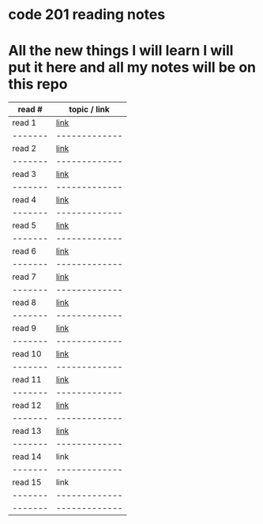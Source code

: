 # code 201 reading notes
# All the new things I will learn I will put it here and all my notes will be on this repo 

read # | topic / link
-------|-------------
read 1 | [link](https://ragadnajjar.github.io/reading-notes/class-01) 
-------|-------------
read 2 | [link](https://ragadnajjar.github.io/reading-notes/class-02)
-------|-------------
read 3 | [link](https://ragadnajjar.github.io/reading-notes/read3)
-------|-------------
read 4 | [link](https://ragadnajjar.github.io/reading-notes/READ4.README)
-------|-------------
read 5 | [link](https://ragadnajjar.github.io/reading-notes/read5) 
-------|-------------
read 6 | [link](https://ragadnajjar.github.io/reading-notes/class-06)
-------|-------------
read 7 | [link](https://ragadnajjar.github.io/reading-notes/class-07)
-------|-------------
read 8 |[link](https://ragadnajjar.github.io/reading-notes/class-08)
-------|-------------
read 9 | [link](https://ragadnajjar.github.io/reading-notes/class-09)
-------|-------------
read 10| [link](https://ragadnajjar.github.io/reading-notes/class-10)
-------|-------------
read 11| [link](https://ragadnajjar.github.io/reading-notes/read-11) 
-------|-------------
read 12| [link](https://ragadnajjar.github.io/reading-notes/class-12)
-------|-------------
read 13| [link](https://ragadnajjar.github.io/reading-notes/class-13)
-------|-------------
read 14| link 
-------|-------------
read 15| link 
-------|-------------
-------|-------------
